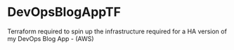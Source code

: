 # DevOpsBlogAppTF
Terraform required to spin up the infrastructure required for a HA version of my DevOps Blog App - (AWS)
